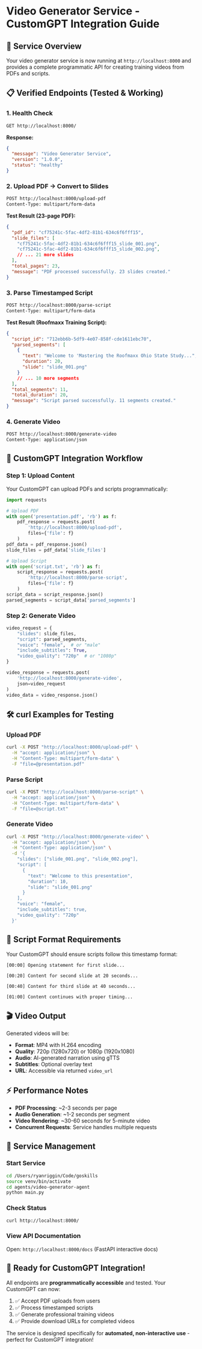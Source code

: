 # Video Generator Service - CustomGPT Integration Guide

## 🚀 **Service Overview**

Your video generator service is now running at `http://localhost:8000` and provides a complete programmatic API for creating training videos from PDFs and scripts.

## 📋 **Verified Endpoints** (Tested & Working)

### 1. **Health Check**
```bash
GET http://localhost:8000/
```
**Response:**
```json
{
  "message": "Video Generator Service",
  "version": "1.0.0", 
  "status": "healthy"
}
```

### 2. **Upload PDF → Convert to Slides**
```bash
POST http://localhost:8000/upload-pdf
Content-Type: multipart/form-data
```
**Test Result (23-page PDF):**
```json
{
  "pdf_id": "cf75241c-5fac-4df2-81b1-634c6f6fff15",
  "slide_files": [
    "cf75241c-5fac-4df2-81b1-634c6f6fff15_slide_001.png",
    "cf75241c-5fac-4df2-81b1-634c6f6fff15_slide_002.png",
    // ... 21 more slides
  ],
  "total_pages": 23,
  "message": "PDF processed successfully. 23 slides created."
}
```

### 3. **Parse Timestamped Script**
```bash
POST http://localhost:8000/parse-script
Content-Type: multipart/form-data
```
**Test Result (Roofmaxx Training Script):**
```json
{
  "script_id": "712ebb6b-5df9-4e07-858f-cde1611ebc70",
  "parsed_segments": [
    {
      "text": "Welcome to 'Mastering the Roofmaxx Ohio State Study...",
      "duration": 20,
      "slide": "slide_001.png"
    }
    // ... 10 more segments
  ],
  "total_segments": 11,
  "total_duration": 20,
  "message": "Script parsed successfully. 11 segments created."
}
```

### 4. **Generate Video**
```bash
POST http://localhost:8000/generate-video
Content-Type: application/json
```

## 🎯 **CustomGPT Integration Workflow**

### **Step 1: Upload Content**
Your CustomGPT can upload PDFs and scripts programmatically:

```python
import requests

# Upload PDF
with open('presentation.pdf', 'rb') as f:
    pdf_response = requests.post(
        'http://localhost:8000/upload-pdf',
        files={'file': f}
    )
pdf_data = pdf_response.json()
slide_files = pdf_data['slide_files']

# Upload Script  
with open('script.txt', 'rb') as f:
    script_response = requests.post(
        'http://localhost:8000/parse-script',
        files={'file': f}
    )
script_data = script_response.json()
parsed_segments = script_data['parsed_segments']
```

### **Step 2: Generate Video**
```python
video_request = {
    "slides": slide_files,
    "script": parsed_segments,
    "voice": "female",  # or "male"
    "include_subtitles": True,
    "video_quality": "720p"  # or "1080p"
}

video_response = requests.post(
    'http://localhost:8000/generate-video',
    json=video_request
)
video_data = video_response.json()
```

## 🛠 **curl Examples for Testing**

### Upload PDF
```bash
curl -X POST "http://localhost:8000/upload-pdf" \
  -H "accept: application/json" \
  -H "Content-Type: multipart/form-data" \
  -F "file=@presentation.pdf"
```

### Parse Script
```bash
curl -X POST "http://localhost:8000/parse-script" \
  -H "accept: application/json" \
  -H "Content-Type: multipart/form-data" \
  -F "file=@script.txt"
```

### Generate Video
```bash
curl -X POST "http://localhost:8000/generate-video" \
  -H "accept: application/json" \
  -H "Content-Type: application/json" \
  -d '{
    "slides": ["slide_001.png", "slide_002.png"],
    "script": [
      {
        "text": "Welcome to this presentation",
        "duration": 10,
        "slide": "slide_001.png"
      }
    ],
    "voice": "female",
    "include_subtitles": true,
    "video_quality": "720p"
  }'
```

## 📝 **Script Format Requirements**

Your CustomGPT should ensure scripts follow this timestamp format:

```
[00:00] Opening statement for first slide...

[00:20] Content for second slide at 20 seconds...

[00:40] Content for third slide at 40 seconds...

[01:00] Content continues with proper timing...
```

## 🎬 **Video Output**

Generated videos will be:
- **Format**: MP4 with H.264 encoding
- **Quality**: 720p (1280x720) or 1080p (1920x1080)
- **Audio**: AI-generated narration using gTTS
- **Subtitles**: Optional overlay text
- **URL**: Accessible via returned `video_url`

## ⚡ **Performance Notes**

- **PDF Processing**: ~2-3 seconds per page
- **Audio Generation**: ~1-2 seconds per segment
- **Video Rendering**: ~30-60 seconds for 5-minute video
- **Concurrent Requests**: Service handles multiple requests

## 🔧 **Service Management**

### Start Service
```bash
cd /Users/ryanriggin/Code/goskills
source venv/bin/activate
cd agents/video-generator-agent
python main.py
```

### Check Status
```bash
curl http://localhost:8000/
```

### View API Documentation
Open: `http://localhost:8000/docs` (FastAPI interactive docs)

## 🎯 **Ready for CustomGPT Integration!**

All endpoints are **programmatically accessible** and tested. Your CustomGPT can now:

1. ✅ Accept PDF uploads from users
2. ✅ Process timestamped scripts  
3. ✅ Generate professional training videos
4. ✅ Provide download URLs for completed videos

The service is designed specifically for **automated, non-interactive use** - perfect for CustomGPT integration! 